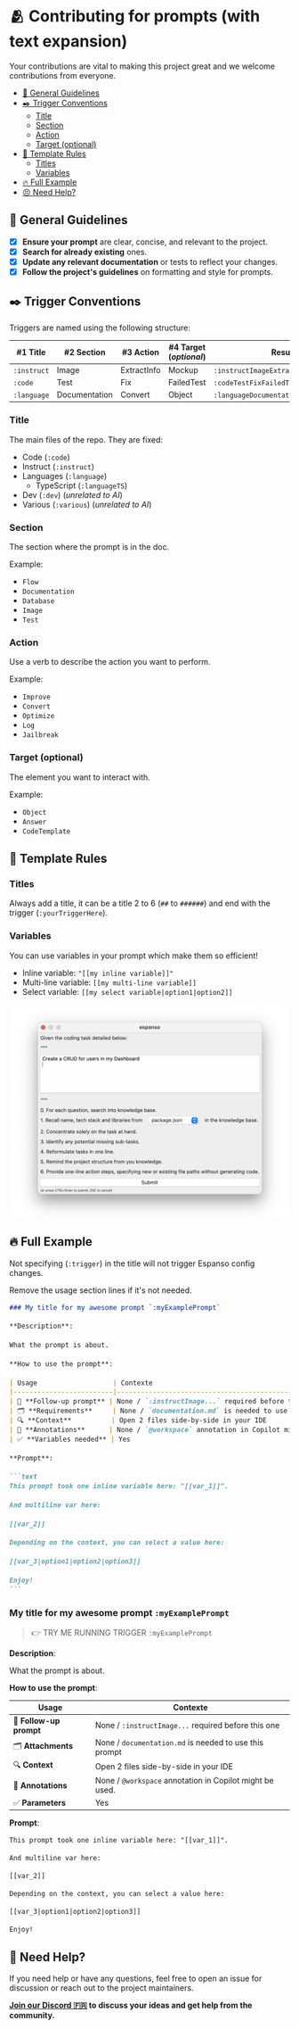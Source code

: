 # 🫂 Contributing for prompts (with text expansion)

Your contributions are vital to making this project great and we welcome contributions from everyone.

- [👮 General Guidelines](#-general-guidelines)
- [✒️ Trigger Conventions](#️-trigger-conventions)
  - [Title](#title)
  - [Section](#section)
  - [Action](#action)
  - [Target (optional)](#target-optional)
- [📜 Template Rules](#-template-rules)
  - [Titles](#titles)
  - [Variables](#variables)
- [🔥 Full Example](#-full-example)
- [😣 Need Help?](#-need-help)

## 👮 General Guidelines

- [x] **Ensure your prompt** are clear, concise, and relevant to the project.
- [x] **Search for already existing** ones.
- [x] **Update any relevant documentation** or tests to reflect your changes.
- [x] **Follow the project's guidelines** on formatting and style for prompts.

## ✒️ Trigger Conventions

Triggers are named using the following structure:

| #1 Title | #2 Section | #3 Action | #4 Target (*optional*) | Result |
| ------ | -------- | ------- | ------- | ------ |
| `:instruct` | Image | ExtractInfo | Mockup | `:instructImageExtractInfoMockup` |
| `:code` | Test | Fix | FailedTest | `:codeTestFixFailedTest` |
| `:language` | Documentation | Convert | Object | `:languageDocumentationConvertObject` |

### Title

The main files of the repo. They are fixed:

- Code (`:code`)
- Instruct (`:instruct`)
- Languages (`:language`)
  - TypeScript (`:languageTS`)
- Dev (`:dev`) (*unrelated to AI*)
- Various (`:various`) (*unrelated to AI*)

### Section

The section where the prompt is in the doc.

Example:

- `Flow`
- `Documentation`
- `Database`
- `Image`
- `Test`

### Action

Use a verb to describe the action you want to perform.

Example:

- `Improve`
- `Convert`
- `Optimize`
- `Log`
- `Jailbreak`

### Target (optional)

The element you want to interact with.

Example:

- `Object`
- `Answer`
- `CodeTemplate`

## 📜 Template Rules

### Titles

Always add a title, it can be a title 2 to 6 (`##` to `######`) and end with the trigger (`:yourTriggerHere`).

### Variables

You can use variables in your prompt which make them so efficient!

- Inline variable: `"[[my inline variable]]"`
- Multi-line variable: `[[my multi-line variable]]`
- Select variable: `[[my select variable|option1|option2]]`

![Espanso Window](./images/espanso-prompt-window.png)

## 🔥 Full Example

Not specifying (`:trigger`) in the title will not trigger Espanso config changes.

Remove the usage section lines if it's not needed.

````markdown
### My title for my awesome prompt `:myExamplePrompt`

**Description**:

What the prompt is about.

**How to use the prompt**:

| Usage                   | Contexte                                                   |
|-------------------------|------------------------------------------------------------|
| 🔁 **Follow-up prompt** | None / `:instructImage...` required before this one        |
| 🗂️ **Requirements**     | None / `documentation.md` is needed to use this prompt     |
| 🔍 **Context**          | Open 2 files side-by-side in your IDE                      |
| 📌 **Annotations**      | None / `@workspace` annotation in Copilot might be used.   |
| ✅ **Variables needed** | Yes                                                        |

**Prompt**:

```text
This prompt took one inline variable here: "[[var_1]]".

And multiline var here:

[[var_2]]

Depending on the context, you can select a value here:

[[var_3|option1|option2|option3]]

Enjoy!
```
````

### My title for my awesome prompt `:myExamplePrompt`

> 👉 TRY ME RUNNING TRIGGER `:myExamplePrompt`

**Description**:

What the prompt is about.

**How to use the prompt**:

| Usage                   | Contexte                                                   |
|-------------------------|------------------------------------------------------------|
| 🔁 **Follow-up prompt** | None / `:instructImage...` required before this one        |
| 🗂️ **Attachments**      | None / `documentation.md` is needed to use this prompt     |
| 🔍 **Context**          | Open 2 files side-by-side in your IDE                      |
| 📌 **Annotations**      | None / `@workspace` annotation in Copilot might be used.   |
| ✅ **Parameters**       | Yes                                                        |

**Prompt**:

```text
This prompt took one inline variable here: "[[var_1]]".

And multiline var here:

[[var_2]]

Depending on the context, you can select a value here:

[[var_3|option1|option2|option3]]

Enjoy!
```

## 💪 Need Help?

If you need help or have any questions, feel free to open an issue for discussion or reach out to the project maintainers.

**[Join our Discord 🇫🇷](https://discord.gg/mcNwacZCvC) to discuss your ideas and get help from the community.**
